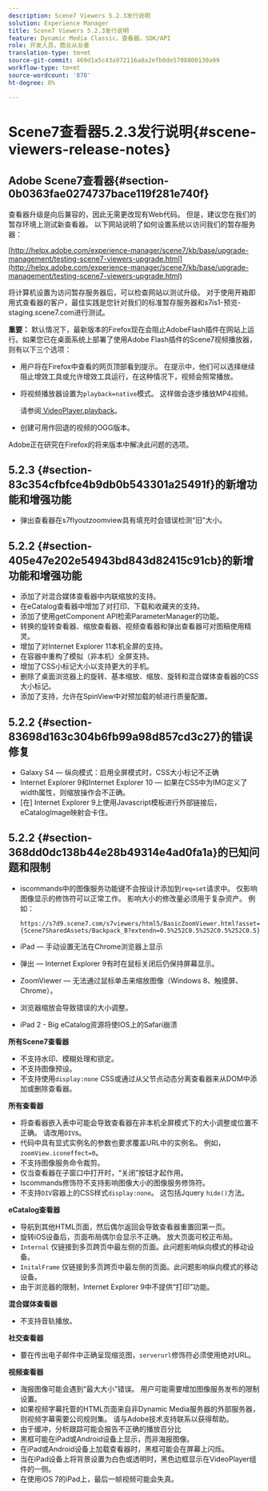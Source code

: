 ```yaml
---
description: Scene7 Viewers 5.2.3发行说明
solution: Experience Manager
title: Scene7 Viewers 5.2.3发行说明
feature: Dynamic Media Classic，查看器，SDK/API
role: 开发人员，商业从业者
translation-type: tm+mt
source-git-commit: 469d1a5c43a972116a8a2efb0de5708800130a99
workflow-type: tm+mt
source-wordcount: '870'
ht-degree: 0%

---
```



# Scene7查看器5.2.3发行说明{#scene-viewers-release-notes}

## Adobe Scene7查看器{#section-0b0363fae0274737bace119f281e740f}

查看器升级是向后兼容的，因此无需更改现有Web代码。 但是，建议您在我们的暂存环境上测试新查看器。 以下网站说明了如何设置系统以访问我们的暂存服务器：

[http://helpx.adobe.com/experience-manager/scene7/kb/base/upgrade-management/testing-scene7-viewers-upgrade.html](http://helpx.adobe.com/experience-manager/scene7/kb/base/upgrade-management/testing-scene7-viewers-upgrade.html)

将计算机设置为访问暂存服务器后，可以检查网站以测试升级。 对于使用开箱即用式查看器的客户，最佳实践是您针对我们的标准暂存服务器和s7is1-预览-staging.scene7.com进行测试。

**重要：** 默认情况下，最新版本的Firefox现在会阻止AdobeFlash插件在网站上运行。如果您已在桌面系统上部署了使用Adobe Flash插件的Scene7视频播放器，则有以下三个选项：

* 用户将在Firefox中查看的网页顶部看到提示。 在提示中，他们可以选择继续阻止增效工具或允许增效工具运行，在这种情况下，视频会照常播放。
* 将视频播放器设置为`playback=native`模式。 这样做会逐步播放MP4视频。

   请参阅[ VideoPlayer.playback](../../c-html5-s7-aem-asset-viewers/c-html5-video-reference/c-html5-video-cmdref/r-html5-video-viewer-conf-attrib-videoplayer-playback.md#reference-13ec45db4cd4443b842f310153623221)。

* 创建可用作回退的视频的OGG版本。

Adobe正在研究在Firefox的将来版本中解决此问题的选项。

## 5.2.3 {#section-83c354cfbfce4b9db0b543301a25491f}的新增功能和增强功能

* 弹出查看器在s7flyoutzoomview具有填充时会错误检测“旧”大小。

## 5.2.2 {#section-405e47e202e54943bd843d82415c91cb}的新增功能和增强功能

* 添加了对混合媒体查看器中内联缩放的支持。
* 在eCatalog查看器中增加了对打印、下载和收藏夹的支持。
* 添加了使用getComponent API检索ParameterManager的功能。
* 转换的旋转查看器、缩放查看器、视频查看器和弹出查看器可对图稿使用精灵。
* 增加了对Internet Explorer 11本机全屏的支持。
* 在容器中重构了模拟（非本机）全屏支持。
* 增加了CSS小标记大小以支持更大的手机。
* 删除了桌面浏览器上的旋转、基本缩放、缩放、旋转和混合媒体查看器的CSS大小标记。
* 添加了支持，允许在SpinView中对预加载的帧进行质量配置。

## 5.2.2 {#section-83698d163c304b6fb99a98d857cd3c27}的错误修复

* Galaxy S4 — 纵向模式：启用全屏模式时，CSS大小标记不正确
* Internet Explorer 9和Internet Explorer 10 — 如果在CSS中为IMG定义了width属性，则缩放操作会不正确。
* [在] Internet Explorer 9上使用Javascript模板进行外部链接后，eCatalogImage映射会卡住。

## 5.2.2 {#section-368dd0dc138b44e28b49314e4ad0fa1a}的已知问题和限制

* iscommands中的图像服务功能键不会按设计添加到`req=set`请求中。 仅影响图像显示的修饰符可以正常工作。 影响大小的修改量必须用于复杂资产。 例如：

   ```
   https://s7d9.scene7.com/s7viewers/html5/BasicZoomViewer.html?asset= {Scene7SharedAssets/Backpack_B?extendn=0.5%252C0.5%252C0.5%252C0.5}
   ```

* iPad — 手动设置无法在Chrome浏览器上显示
* 弹出 — Internet Explorer 9有时在鼠标关闭后仍保持屏幕显示。
* ZoomViewer — 无法通过鼠标单击来缩放图像（Windows 8、触摸屏、Chrome）。
* 浏览器缩放会导致错误的大小调整。
* iPad 2 - Big eCatalog资源将使IOS上的Safari崩溃

**所有Scene7查看器**

* 不支持水印、模糊处理和锁定。
* 不支持图像预设。
* 不支持使用`display:none` CSS或通过从父节点动态分离查看器来从DOM中添加或删除查看器。

**所有查看器**

* 将查看器嵌入表中可能会导致查看器在非本机全屏模式下的大小调整或位置不正确。 请改用`DIV`s。
* 代码中具有显式实例名的参数也要求覆盖URL中的实例名。 例如，`zoomView.iconeffect=0`。
* 不支持图像服务命令裁剪。
* 仅当查看器在子窗口中打开时，“关闭”按钮才起作用。
* Iscommands修饰符不支持影响图像大小的图像服务修饰符。
* 不支持`DIV`容器上的CSS样式`display:none`。 这包括Jquery `hide()`方法。

**eCatalog查看器**

* 导航到其他HTML页面，然后偶尔返回会导致查看器重置回第一页。
* 旋转iOS设备后，页面布局偶尔会显示不正确。 放大页面可校正布局。
* `Internal` 仅链接到多页跨页中最左侧的页面。此问题影响纵向模式的移动设备。
* `InitalFrame` 仅链接到多页跨页中最左侧的页面。此问题影响纵向模式的移动设备。
* 由于浏览器的限制，Internet Explorer 9中不提供“打印”功能。

**混合媒体查看器**

* 不支持音轨播放。

**社交查看器**

* 要在传出电子邮件中正确呈现缩览图，`serverurl`修饰符必须使用绝对URL。

**视频查看器**

* 海报图像可能会遇到“最大大小”错误。 用户可能需要增加图像服务发布的限制设置。
* 如果视频字幕托管的HTML页面来自非Dynamic Media服务器的外部服务器，则视频字幕需要公司规则集。 请与Adobe技术支持联系以获得帮助。
* 由于缓冲，分析跟踪可能会报告不正确的播放百分比
* 黑框可能在iPad或Android设备上显示，而非海报图像。
* 在iPad或Android设备上加载查看器时，黑框可能会在屏幕上闪烁。
* 当在iPad设备上将背景设置为白色或透明时，黑色边框显示在VideoPlayer组件的一侧。
* 在使用iOS 7的iPad上，最后一帧视频可能会失真。

